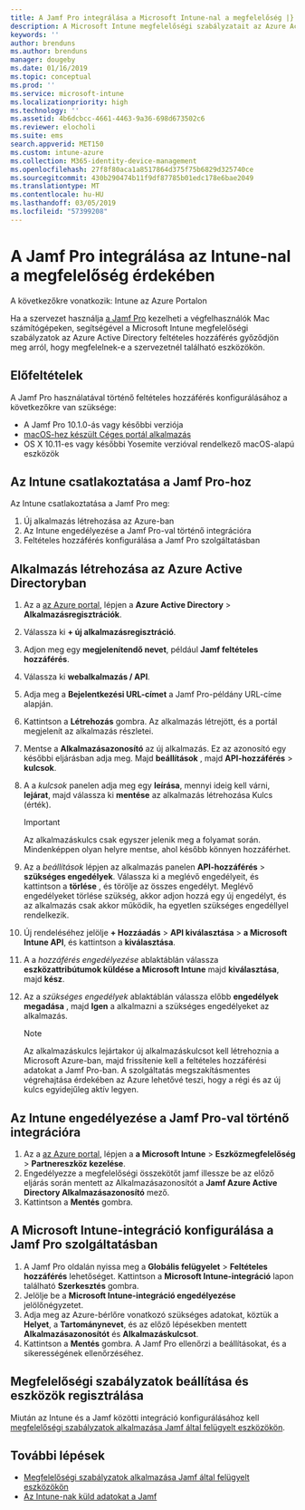 ```yaml
---
title: A Jamf Pro integrálása a Microsoft Intune-nal a megfelelőség |} A Microsoft Intune-ban
description: A Microsoft Intune megfelelőségi szabályzatait az Azure Active Directory feltételes hozzáférésével használva biztonságossá teheti a Jamf által kezelt eszközöket.
keywords: ''
author: brenduns
ms.author: brenduns
manager: dougeby
ms.date: 01/16/2019
ms.topic: conceptual
ms.prod: ''
ms.service: microsoft-intune
ms.localizationpriority: high
ms.technology: ''
ms.assetid: 4b6dcbcc-4661-4463-9a36-698d673502c6
ms.reviewer: elocholi
ms.suite: ems
search.appverid: MET150
ms.custom: intune-azure
ms.collection: M365-identity-device-management
ms.openlocfilehash: 27f8f80aca1a8517864d375f75b6829d325740ce
ms.sourcegitcommit: 430b290474b11f9df87785b01edc178e6bae2049
ms.translationtype: MT
ms.contentlocale: hu-HU
ms.lasthandoff: 03/05/2019
ms.locfileid: "57399208"
---
```

# <a name="integrate-jamf-pro-with-intune-for-compliance"></a>A Jamf Pro integrálása az Intune-nal a megfelelőség érdekében

A következőkre vonatkozik: Intune az Azure Portalon

Ha a szervezet használja [a Jamf Pro](https://www.jamf.com) kezelheti a végfelhasználók Mac számítógépeken, segítségével a Microsoft Intune megfelelőségi szabályzatok az Azure Active Directory feltételes hozzáférés győződjön meg arról, hogy megfelelnek-e a szervezetnél található eszközökön.

## <a name="prerequisites"></a>Előfeltételek

A Jamf Pro használatával történő feltételes hozzáférés konfigurálásához a következőkre van szüksége:

- A Jamf Pro 10.1.0-ás vagy későbbi verziója
- [macOS-hez készült Céges portál alkalmazás](https://aka.ms/macoscompanyportal)
- OS X 10.11-es vagy későbbi Yosemite verzióval rendelkező macOS-alapú eszközök

## <a name="connecting-intune-to-jamf-pro"></a>Az Intune csatlakoztatása a Jamf Pro-hoz

Az Intune csatlakoztatása a Jamf Pro meg:

1. Új alkalmazás létrehozása az Azure-ban
2. Az Intune engedélyezése a Jamf Pro-val történő integrációra
3. Feltételes hozzáférés konfigurálása a Jamf Pro szolgáltatásban

## <a name="create-an-application-in-azure-active-directory"></a>Alkalmazás létrehozása az Azure Active Directoryban

1. Az a [az Azure portal](https://portal.azure.com), lépjen a **Azure Active Directory** > **Alkalmazásregisztrációk**.
2. Válassza ki **+ új alkalmazásregisztráció**.
3. Adjon meg egy **megjelenítendő nevet**, például **Jamf feltételes hozzáférés**.
4. Válassza ki **webalkalmazás / API**.
5. Adja meg a **Bejelentkezési URL-címet** a Jamf Pro-példány URL-címe alapján.
6. Kattintson a **Létrehozás** gombra. Az alkalmazás létrejött, és a portál megjelenít az alkalmazás részletei.
7. Mentse a **Alkalmazásazonosító** az új alkalmazás. Ez az azonosító egy későbbi eljárásban adja meg. Majd **beállítások** , majd **API-hozzáférés** > **kulcsok**.
8. A a *kulcsok* panelen adja meg egy **leírása**, mennyi ideig kell várni, **lejárat**, majd válassza ki **mentése** az alkalmazás létrehozása Kulcs (érték).

   > [!IMPORTANT]
   > Az alkalmazáskulcs csak egyszer jelenik meg a folyamat során. Mindenképpen olyan helyre mentse, ahol később könnyen hozzáférhet.

8. Az a *beállítások* lépjen az alkalmazás panelen **API-hozzáférés** > **szükséges engedélyek**. Válassza ki a meglévő engedélyeit, és kattintson a **törlése** , és törölje az összes engedélyt. Meglévő engedélyeket törlése szükség, akkor adjon hozzá egy új engedélyt, és az alkalmazás csak akkor működik, ha egyetlen szükséges engedéllyel rendelkezik.  
9. Új rendeléséhez jelölje **+ Hozzáadás** > **API kiválasztása** > **a Microsoft Intune API**, és kattintson a **kiválasztása**.
10. A a *hozzáférés engedélyezése* ablaktáblán válassza **eszközattribútumok küldése a Microsoft Intune** majd **kiválasztása**, majd **kész**.
11. Az a *szükséges engedélyek* ablaktáblán válassza előbb **engedélyek megadása** , majd **Igen** a alkalmazni a szükséges engedélyeket az alkalmazás.

    > [!NOTE]
    > Az alkalmazáskulcs lejártakor új alkalmazáskulcsot kell létrehoznia a Microsoft Azure-ban, majd frissítenie kell a feltételes hozzáférési adatokat a Jamf Pro-ban. A szolgáltatás megszakításmentes végrehajtása érdekében az Azure lehetővé teszi, hogy a régi és az új kulcs egyidejűleg aktív legyen.

## <a name="enable-intune-to-integrate-with-jamf-pro"></a>Az Intune engedélyezése a Jamf Pro-val történő integrációra

1. Az a [az Azure portal](https://portal.azure.com), lépjen a **a Microsoft Intune** > **Eszközmegfelelőség** > **Partnereszköz kezelése**.
2. Engedélyezze a megfelelőségi összekötőt jamf illessze be az előző eljárás során mentett az Alkalmazásazonosítót a **Jamf Azure Active Directory Alkalmazásazonosító** mező.
3. Kattintson a **Mentés** gombra.

## <a name="configure-microsoft-intune-integration-in-jamf-pro"></a>A Microsoft Intune-integráció konfigurálása a Jamf Pro szolgáltatásban

1. A Jamf Pro oldalán nyissa meg a **Globális felügyelet** > **Feltételes hozzáférés** lehetőséget. Kattintson a **Microsoft Intune-integráció** lapon található **Szerkesztés** gombra.
2. Jelölje be a **Microsoft Intune-integráció engedélyezése** jelölőnégyzetet.
3. Adja meg az Azure-bérlőre vonatkozó szükséges adatokat, köztük a **Helyet**, a **Tartománynevet**, és az előző lépésekben mentett **Alkalmazásazonosítót** és **Alkalmazáskulcsot**.
4. Kattintson a **Mentés** gombra. A Jamf Pro ellenőrzi a beállításokat, és a sikerességének ellenőrzéséhez.

## <a name="set-up-compliance-policies-and-register-devices"></a>Megfelelőségi szabályzatok beállítása és eszközök regisztrálása

Miután az Intune és a Jamf közötti integráció konfigurálásához kell [megfelelőségi szabályzatok alkalmazása Jamf által felügyelt eszközökön](conditional-access-assign-jamf.md).



## <a name="next-steps"></a>További lépések

- [Megfelelőségi szabályzatok alkalmazása Jamf által felügyelt eszközökön](conditional-access-assign-jamf.md)
- [Az Intune-nak küld adatokat a Jamf](data-jamf-sends-to-intune.md)
